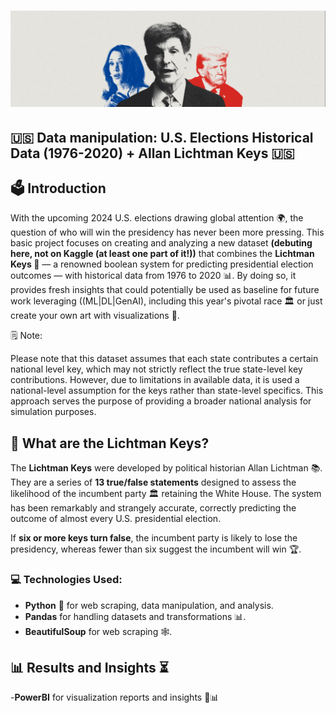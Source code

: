 # ![LichtmanTrumpKamala](https://github.com/bmcastrow/lichtman-USA-elections/blob/main/LichtmanUSA.png)
## 🇺🇸 Data manipulation: U.S. Elections Historical Data (1976-2020) + Allan Lichtman Keys 🇺🇸

## 🗳️ Introduction

With the upcoming 2024 U.S. elections drawing global attention 🌍, the question of who will win the presidency has never been more pressing. This basic project focuses on creating and analyzing a new dataset **(debuting here, not on Kaggle (at least one part of it!))** that combines the **Lichtman Keys 🔑** — a renowned boolean system for predicting presidential election outcomes — with historical data from 1976 to 2020 📊. By doing so, it provides fresh insights that could potentially be used as baseline for future work leveraging ((ML|DL|GenAI), including this year's pivotal race 🏛️ or just create your own art with visualizations 🎨. 

🗒️ Note:

Please note that this dataset assumes that each state contributes a certain national level key, which may not strictly reflect the true state-level key contributions. However, due to limitations in available data, it is used a national-level assumption for the keys rather than state-level specifics. This approach serves the purpose of providing a broader national analysis for simulation purposes.

## 🔑 What are the Lichtman Keys?

The **Lichtman Keys** were developed by political historian Allan Lichtman 📚. They are a series of **13 true/false statements** designed to assess the likelihood of the incumbent party 🏛️ retaining the White House. The system has been remarkably and strangely accurate, correctly predicting the outcome of almost every U.S. presidential election.

If **six or more keys turn false**, the incumbent party is likely to lose the presidency, whereas fewer than six suggest the incumbent will win 🏆.

### 💻 Technologies Used:
- **Python** 🐍 for web scraping, data manipulation, and analysis. 
- **Pandas** for handling datasets and transformations 📊. 
- **BeautifulSoup** for web scraping 🕸️. 

## 📊 Results and Insights ⏳
-**PowerBI** for visualization reports and insights 🎨📊
